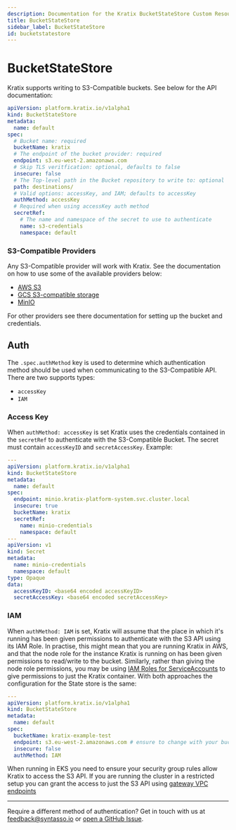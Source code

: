 ```yaml
---
description: Documentation for the Kratix BucketStateStore Custom Resource
title: BucketStateStore
sidebar_label: BucketStateStore
id: bucketstatestore
---
```


# BucketStateStore

Kratix supports writing to S3-Compatible buckets. See below for the API documentation:

```yaml
apiVersion: platform.kratix.io/v1alpha1
kind: BucketStateStore
metadata:
  name: default
spec:
  # Bucket name: required
  bucketName: kratix
  # The endpoint of the bucket provider: required
  endpoint: s3.eu-west-2.amazonaws.com
  # Skip TLS veritfication: optional, defaults to false
  insecure: false
  # The Top-level path in the Bucket repository to write to: optional
  path: destinations/
  # Valid options: accessKey, and IAM; defaults to accessKey
  authMethod: accessKey
  # Required when using accessKey auth method
  secretRef:
    # The name and namespace of the secret to use to authenticate 
    name: s3-credentials
    namespace: default
```

### S3-Compatible Providers

Any S3-Compatible provider will work with Kratix. See the documentation on how
to use some of the available providers below:
- [AWS S3](https://docs.aws.amazon.com/AmazonS3/latest/userguide/create-bucket-overview.html)
- [GCS S3-compatible storage](https://cloud.google.com/storage/docs/interoperability)
- [MinIO](https://min.io/docs/minio/linux/reference/minio-mc/mc-mb.html)

For other providers see there documentation for setting up the bucket and credentials.

## Auth


The `.spec.authMethod` key is used to determine which authentication method
should be used when communicating to the S3-Compatible API. There are two
supports types:

- `accessKey`
- `IAM`

### Access Key

When `authMethod: accessKey` is set Kratix uses the credentials contained in the
`secretRef` to authenticate with the S3-Compatible Bucket. The secret must
contain `accessKeyID` and `secretAccessKey`. Example:

```yaml
---
apiVersion: platform.kratix.io/v1alpha1
kind: BucketStateStore
metadata:
  name: default
spec:
  endpoint: minio.kratix-platform-system.svc.cluster.local
  insecure: true
  bucketName: kratix
  secretRef:
    name: minio-credentials
    namespace: default
---
apiVersion: v1
kind: Secret
metadata:
  name: minio-credentials
  namespace: default
type: Opaque
data:
  accessKeyID: <base64 encoded accessKeyID>
  secretAccessKey: <base64 encoded secretAccessKey>
```

### IAM

When `authMethod: IAM` is set, Kratix will assume that the place in which it's 
running has been given permissions to authenticate with the S3 API using its
IAM Role. In practise, this might mean that you are running Kratix in AWS, and that
the node role for the instance Kratix is running on has been given permissions
to read/write to the bucket. Similarly, rather than giving the node role
permissions, you may be using [IAM Roles for
ServiceAccounts](https://docs.aws.amazon.com/eks/latest/userguide/iam-roles-for-service-accounts.html)
to give permissions to just the Kratix container. With both approaches the
configuration for the State store is the same:

```yaml
---
apiVersion: platform.kratix.io/v1alpha1
kind: BucketStateStore
metadata:
  name: default
spec:
  bucketName: kratix-example-test
  endpoint: s3.eu-west-2.amazonaws.com # ensure to change with your bucket region.
  insecure: false
  authMethod: IAM
```

When running in EKS you need to ensure your security group rules allow Kratix to
access the S3 API. If you are running the cluster in a restricted setup you can
grant the access to just the S3 API using [gateway VPC
endpoints](https://docs.aws.amazon.com/vpc/latest/privatelink/vpc-endpoints-s3.html)

---

Require a different method of authentication? Get in touch with us at
[feedback@syntasso.io](mailto:feedback@syntasso.io?subject=Kratix%20Feedback)
or [open a GitHub Issue](https://github.com/syntasso/kratix/issues/new).
